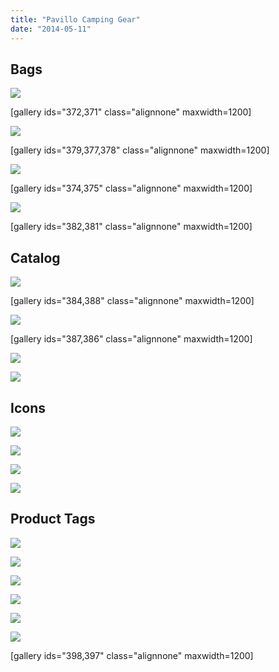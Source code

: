 ```yaml
---
title: "Pavillo Camping Gear"
date: "2014-05-11"
---
```


## Bags

![](https://bradford.digital/bradford-digital/wp-content/uploads/pavillo_bag-black.jpg)

\[gallery ids="372,371" class="alignnone" maxwidth=1200\]

![](https://bradford.digital/bradford-digital/wp-content/uploads/pavillo_bag-green.jpg)

\[gallery ids="379,377,378" class="alignnone" maxwidth=1200\]

![](https://bradford.digital/bradford-digital/wp-content/uploads/pavillo_bag-blue.jpg)

\[gallery ids="374,375" class="alignnone" maxwidth=1200\]

![](https://bradford.digital/bradford-digital/wp-content/uploads/pavillo_bag-red.jpg)

\[gallery ids="382,381" class="alignnone" maxwidth=1200\]

## Catalog

![](https://bradford.digital/bradford-digital/wp-content/uploads/pavillo_catalog-tags.jpg)

\[gallery ids="384,388" class="alignnone" maxwidth=1200\]

![](https://bradford.digital/bradford-digital/wp-content/uploads/pavillo_catalog-page-tent.jpg)

\[gallery ids="387,386" class="alignnone" maxwidth=1200\]

![](https://bradford.digital/bradford-digital/wp-content/uploads/pavillo_catalog-page-backpack.jpg)

![](https://bradford.digital/bradford-digital/wp-content/uploads/pavillo_catalog-front-back.jpg)

## Icons

![](https://bradford.digital/bradford-digital/wp-content/uploads/pavillo_icons-backpacks.jpg)

![](https://bradford.digital/bradford-digital/wp-content/uploads/pavillo_icons-sleeping-bags.jpg)

![](https://bradford.digital/bradford-digital/wp-content/uploads/pavillo_icons-tents.jpg)

![](https://bradford.digital/bradford-digital/wp-content/uploads/pavillo_icons-air-mats.jpg)

## Product Tags

![](https://bradford.digital/bradford-digital/wp-content/uploads/pavillo_tag-sleeping-bag-cover.jpg)

![](https://bradford.digital/bradford-digital/wp-content/uploads/pavillo_tag-sleeping-bag-features.jpg)

![](https://bradford.digital/bradford-digital/wp-content/uploads/pavillo_tag-sleeping-bag-description-multilingual.jpg)

![](https://bradford.digital/bradford-digital/wp-content/uploads/pavillo_tag-tent-cover.jpg)

![](https://bradford.digital/bradford-digital/wp-content/uploads/pavillo_tag-tent-features.jpg)

![](https://bradford.digital/bradford-digital/wp-content/uploads/pavillo_tag-backpack-cover.jpg)

\[gallery ids="398,397" class="alignnone" maxwidth=1200\]
